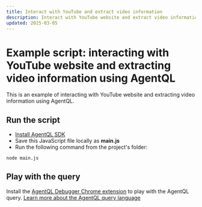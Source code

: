 ```yaml
---
title: Interact with YouTube and extract video information
description: Interact with YouTube website and extract video information using AgentQL.
updated: 2025-03-05
---
```


# Example script: interacting with YouTube website and extracting video information using AgentQL

This is an example of interacting with YouTube website and extracting video information using AgentQL.

## Run the script

- [Install AgentQL SDK](https://docs.agentql.com/javascript-sdk/installation)
- Save this JavaScript file locally as **main.js**
- Run the following command from the project's folder:

```bash
node main.js
```

## Play with the query

Install the [AgentQL Debugger Chrome extension](https://docs.agentql.com/installation/chrome-extension-installation) to play with the AgentQL query. [Learn more about the AgentQL query language](https://docs.agentql.com/agentql-query/query-intro)
